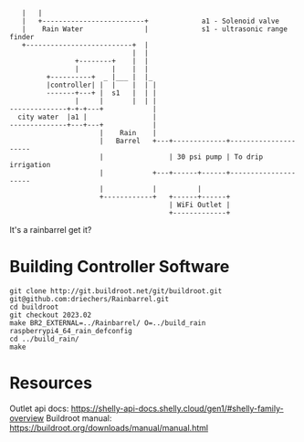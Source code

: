```
   |   |
   |   +-------------------------+             a1 - Solenoid valve
   |    Rain Water               |             s1 - ultrasonic range finder
   +--------------------------+  |  
                              |  |  
                +--------+    |  |  
                |        |    |  |  
         +----------+  _ |___ |  |_ 
         |controller| |  |    |  | |
         -------+---+ |  s1   |  | |
                |     |       |  | |
--------------+-+-+---+            |
  city water  |a1 |                |
--------------+---+---+            |
                      |    Rain    |
                      |   Barrel   +---+-------------+---------------------
                      |                | 30 psi pump | To drip irrigation
                      |            +---+------+------+---------------------
                      |            |          |
                      +------------+   +------+------+
                                       | WiFi Outlet |
                                       +-------------+
```

It's a rainbarrel get it?

# Building Controller Software

```
git clone http://git.buildroot.net/git/buildroot.git
git@github.com:driechers/Rainbarrel.git
cd buildroot
git checkout 2023.02
make BR2_EXTERNAL=../Rainbarrel/ O=../build_rain raspberrypi4_64_rain_defconfig
cd ../build_rain/
make
```

# Resources

Outlet api docs: https://shelly-api-docs.shelly.cloud/gen1/#shelly-family-overview
Buildroot manual: https://buildroot.org/downloads/manual/manual.html

